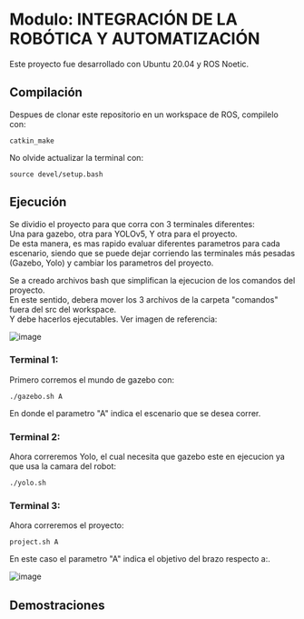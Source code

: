 # Modulo: INTEGRACIÓN DE LA ROBÓTICA Y AUTOMATIZACIÓN

Este proyecto fue desarrollado con Ubuntu 20.04 y ROS Noetic.

## Compilación
Despues de clonar este repositorio en un workspace de ROS, compilelo con:

```
catkin_make
```
No olvide actualizar la terminal con:
```
source devel/setup.bash
```
## Ejecución

Se dividio el proyecto para que corra con 3 terminales diferentes:<br />
Una para gazebo, otra para YOLOv5, Y otra para el proyecto. <br />
De esta manera, es mas rapido evaluar diferentes parametros para cada escenario, siendo que se puede dejar corriendo las terminales más pesadas (Gazebo, Yolo) y cambiar los parametros del proyecto.

Se a creado archivos bash que simplifican la ejecucion de los comandos del proyecto.<br />
En este sentido, debera mover los 3 archivos de la carpeta "comandos" fuera del src del workspace. <br />
Y debe hacerlos ejecutables. Ver imagen de referencia:

![image](https://user-images.githubusercontent.com/74274632/204111662-c9a1d678-5cdf-45d7-9131-7bb7c2466e8f.png)

### Terminal 1:
Primero corremos el mundo de gazebo con:
```
./gazebo.sh A
```
En donde el parametro "A" indica el escenario que se desea correr.

### Terminal 2:
Ahora correremos Yolo, el cual necesita que gazebo este en ejecucion ya que usa la camara del robot:
```
./yolo.sh
```
### Terminal 3:
Ahora correremos el proyecto:
```
project.sh A
```

En este caso el parametro "A" indica el objetivo del brazo respecto a:.

![image](https://user-images.githubusercontent.com/74274632/204111977-ef9fb0ed-f6c7-473b-8b6e-4f60d3396189.png)


## Demostraciones
